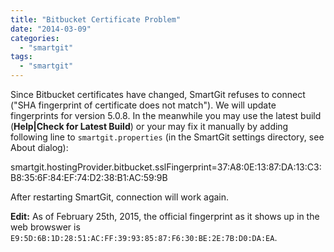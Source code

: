 ```yaml
---
title: "Bitbucket Certificate Problem"
date: "2014-03-09"
categories: 
  - "smartgit"
tags: 
  - "smartgit"
---
```


Since Bitbucket certificates have changed, SmartGit refuses to connect ("SHA fingerprint of certificate does not match"). We will update fingerprints for version 5.0.8. In the meanwhile you may use the latest build (**Help|Check for Latest Build**) or your may fix it manually by adding following line to `smartgit.properties` (in the SmartGit settings directory, see About dialog):

smartgit.hostingProvider.bitbucket.sslFingerprint=37:A8:0E:13:87:DA:13:C3:B8:35:6F:84:EF:74:D2:38:B1:AC:59:9B

After restarting SmartGit, connection will work again.

**Edit:** As of February 25th, 2015, the official fingerprint as it shows up in the web browswer is `E9:5D:6B:1D:28:51:AC:FF:39:93:85:87:F6:30:BE:2E:7B:D0:DA:EA`.
